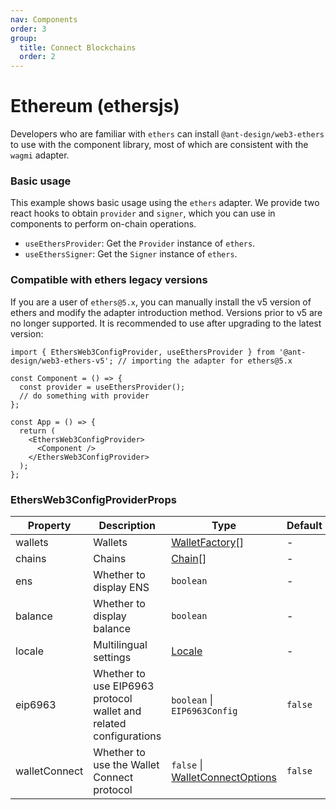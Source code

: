 ```yaml
---
nav: Components
order: 3
group:
  title: Connect Blockchains
  order: 2
---
```


# Ethereum (ethersjs)

Developers who are familiar with `ethers` can install `@ant-design/web3-ethers` to use with the component library, most of which are consistent with the `wagmi` adapter.

<NormalInstallDependencies packageNames="@ant-design/web3 @ant-design/web3-ethers ethers" save="true"></NormalInstallDependencies>

### Basic usage

This example shows basic usage using the `ethers` adapter. We provide two react hooks to obtain `provider` and `signer`, which you can use in components to perform on-chain operations.

- `useEthersProvider`: Get the `Provider` instance of `ethers`.
- `useEthersSigner`: Get the `Signer` instance of `ethers`.

<code src="./demos/ethers-basic.tsx"></code>

### Compatible with ethers legacy versions

If you are a user of `ethers@5.x`, you can manually install the v5 version of ethers and modify the adapter introduction method. Versions prior to v5 are no longer supported. It is recommended to use after upgrading to the latest version:

<NormalInstallDependencies packageNames="@ant-design/web3 @ant-design/web3-ethers-v5 ethers@legacy-v5" save="true"></NormalInstallDependencies>

```tsx | pure
import { EthersWeb3ConfigProvider, useEthersProvider } from '@ant-design/web3-ethers-v5'; // importing the adapter for ethers@5.x

const Component = () => {
  const provider = useEthersProvider();
  // do something with provider
};

const App = () => {
  return (
    <EthersWeb3ConfigProvider>
      <Component />
    </EthersWeb3ConfigProvider>
  );
};
```

### EthersWeb3ConfigProviderProps

| Property | Description | Type | Default | Version |
| --- | --- | --- | --- | --- |
| wallets | Wallets | [WalletFactory](#walletfactory)[] | - | - |
| chains | Chains | [Chain](./types#chain)[] | - | - |
| ens | Whether to display ENS | `boolean` | - | - |
| balance | Whether to display balance | `boolean` | - | - |
| locale | Multilingual settings | [Locale](https://github.com/ant-design/ant-design-web3/blob/main/packages/common/src/locale/en_US.ts) | - | - |
| eip6963 | Whether to use EIP6963 protocol wallet and related configurations | `boolean` \| `EIP6963Config` | `false` |  |
| walletConnect | Whether to use the Wallet Connect protocol | `false` \| [WalletConnectOptions](https://wagmi.sh/core/api/connectors/walletConnect#parameters) | `false` |  |
